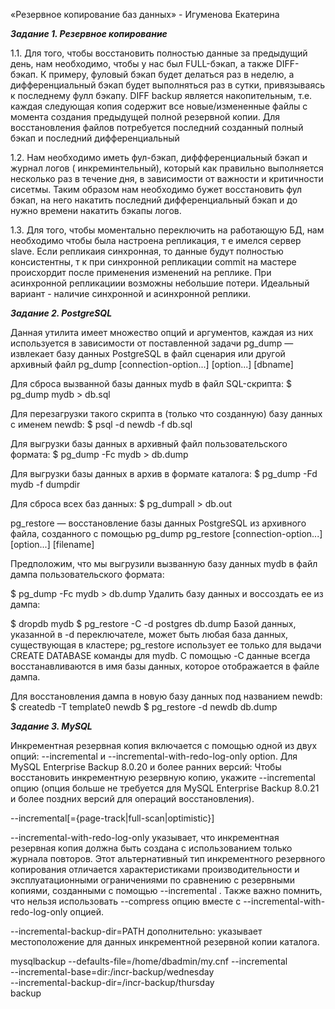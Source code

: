 «Резервное копирование баз данных» - Игуменова Екатерина

***Задание 1. Резервное копирование***

1.1. Для того, чтобы восстановить полностью данные за предыдущий день, нам необходимо, чтобы у нас был FULL-бэкап, а также DIFF-бэкап. К примеру, фуловый бэкап будет делаться раз в неделю, а дифференциальный бэкап будет выполняться раз в сутки, привязываясь к последнему фулл бэкапу. DIFF backup является накопительным, т.е. каждая следующая копия содержит все новые/измененные файлы с момента создания предыдущей
полной резервной копии. Для восстановления файлов потребуется последний созданный полный бэкап и последний дифференциальный

1.2. Нам необходимо иметь фул-бэкап, диффференциальный бэкап и журнал логов ( инкреминтельный), который как правильно выполняется несколько раз в течение дня, в зависимости от важности и критичности сисетмы. Таким образом нам необходимо бужет восстановить фул бэкап, на него накатить последний дифференциальный бэкап и до нужно времени накатить бэкапы логов.

1.3. Для того, чтобы моментально переключить на работающую БД, нам необходимо чтобы была настроена репликация, т е имелся сервер slave. Если репликаия синхронная, то данные будут полностью консистентны, т к при синхронной репликации commit на мастере происхордит после применения изменений на реплике. При асинхронной репликациии возможны небольшие потери. Идеальный вариант - наличие синхронной и асинхронной реплики. 

***Задание 2. PostgreSQL***

Данная утилита имеет множество опций и аргументов, каждая из них используется в зависимости от поставленной задачи
pg_dump — извлекает базу данных PostgreSQL в файл сценария или другой архивный файл
pg_dump [connection-option...] [option...] [dbname]

Для сброса вызванной базы данных mydb в файл SQL-скрипта:
$ pg_dump mydb > db.sql

Для перезагрузки такого скрипта в (только что созданную) базу данных с именем newdb:
$ psql -d newdb -f db.sql

Для выгрузки базы данных в архивный файл пользовательского формата:
$ pg_dump -Fc mydb > db.dump

Для выгрузки базы данных в архив в формате каталога:
$ pg_dump -Fd mydb -f dumpdir

Для сброса всех баз данных:
$ pg_dumpall > db.out

pg_restore — восстановление базы данных PostgreSQL из архивного файла, созданного с помощью pg_dump
pg_restore [connection-option...] [option...] [filename]

Предположим, что мы выгрузили вызванную базу данных mydb в файл дампа пользовательского формата:

$ pg_dump -Fc mydb > db.dump
Удалить базу данных и воссоздать ее из дампа:

$ dropdb mydb
$ pg_restore -C -d postgres db.dump
Базой данных, указанной в -d переключателе, может быть любая база данных, существующая в кластере; pg_restore использует ее только для выдачи CREATE DATABASE команды для mydb. С помощью -C данные всегда восстанавливаются в имя базы данных, которое отображается в файле дампа.

Для восстановления дампа в новую базу данных под названием newdb:
$ createdb -T template0 newdb
$ pg_restore -d newdb db.dump

***Задание 3. MySQL***

Инкрементная резервная копия включается с помощью одной из двух опций: --incremental и --incremental-with-redo-log-only option.
Для MySQL Enterprise Backup 8.0.20 и более ранних версий: Чтобы восстановить инкрементную резервную копию, укажите --incremental опцию (опция больше не требуется для MySQL Enterprise Backup 8.0.21 и более поздних версий для операций восстановления).

--incremental[={page-track|full-scan|optimistic}]

--incremental-with-redo-log-only указывает, что инкрементная резервная копия должна быть создана с использованием только журнала повторов. Этот альтернативный тип инкрементного резервного копирования отличается характеристиками производительности и эксплуатационными ограничениями по сравнению с резервными копиями, созданными с помощью --incremental . Также важно помнить, что нельзя  использовать --compress опцию вместе с --incremental-with-redo-log-only опцией.

--incremental-backup-dir=PATH дополнительно: указывает местоположение для данных инкрементной резервной копии каталога. 

mysqlbackup --defaults-file=/home/dbadmin/my.cnf --incremental \
 --incremental-base=dir:/incr-backup/wednesday \
 --incremental-backup-dir=/incr-backup/thursday \
 backup

